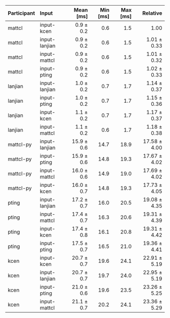| Participant | Input | Mean [ms] | Min [ms] | Max [ms] | Relative |
|:---|:---|---:|---:|---:|---:|
| mattcl | input-kcen | 0.9 ± 0.2 | 0.6 | 1.5 | 1.00 |
| mattcl | input-lanjian | 0.9 ± 0.2 | 0.6 | 1.5 | 1.01 ± 0.33 |
| mattcl | input-mattcl | 0.9 ± 0.2 | 0.6 | 1.5 | 1.01 ± 0.32 |
| mattcl | input-pting | 0.9 ± 0.2 | 0.6 | 1.5 | 1.02 ± 0.33 |
| lanjian | input-lanjian | 1.0 ± 0.2 | 0.7 | 1.7 | 1.14 ± 0.37 |
| lanjian | input-pting | 1.0 ± 0.2 | 0.7 | 1.7 | 1.15 ± 0.36 |
| lanjian | input-kcen | 1.1 ± 0.2 | 0.7 | 1.7 | 1.17 ± 0.37 |
| lanjian | input-mattcl | 1.1 ± 0.2 | 0.6 | 1.7 | 1.18 ± 0.38 |
| mattcl-py | input-lanjian | 15.9 ± 0.6 | 14.7 | 18.9 | 17.58 ± 4.00 |
| mattcl-py | input-pting | 15.9 ± 0.6 | 14.8 | 19.3 | 17.67 ± 4.02 |
| mattcl-py | input-mattcl | 16.0 ± 0.6 | 14.9 | 19.0 | 17.69 ± 4.02 |
| mattcl-py | input-kcen | 16.0 ± 0.7 | 14.8 | 19.3 | 17.73 ± 4.05 |
| pting | input-lanjian | 17.2 ± 0.7 | 16.0 | 20.5 | 19.08 ± 4.35 |
| pting | input-mattcl | 17.4 ± 0.7 | 16.3 | 20.6 | 19.31 ± 4.39 |
| pting | input-kcen | 17.4 ± 0.8 | 16.1 | 20.8 | 19.31 ± 4.42 |
| pting | input-pting | 17.5 ± 0.7 | 16.5 | 21.0 | 19.36 ± 4.41 |
| kcen | input-kcen | 20.7 ± 0.7 | 19.6 | 24.1 | 22.91 ± 5.19 |
| kcen | input-lanjian | 20.7 ± 0.7 | 19.7 | 24.0 | 22.95 ± 5.19 |
| kcen | input-pting | 21.0 ± 0.6 | 19.6 | 23.5 | 23.26 ± 5.25 |
| kcen | input-mattcl | 21.1 ± 0.7 | 20.2 | 24.1 | 23.36 ± 5.29 |
